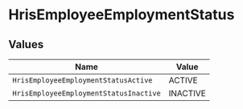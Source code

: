 # HrisEmployeeEmploymentStatus


## Values

| Name                                   | Value                                  |
| -------------------------------------- | -------------------------------------- |
| `HrisEmployeeEmploymentStatusActive`   | ACTIVE                                 |
| `HrisEmployeeEmploymentStatusInactive` | INACTIVE                               |